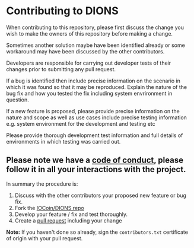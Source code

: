 # Contributing to DIONS 

When contributing to this repository, please first discuss the change you wish to make the owners of this repository before making a change. 

Sometimes another solution maybe have been identified already or some workaround may have been discussed by the other contributors. 

Developers are responsible for carrying out developer tests of their changes prior to submitting any pull request.

If a bug is identified then include precise information on the scenario in which it was found so that it may be reproduced. Explain the nature of the bug fix and how you tested the fix including system envrironment in question.

If a new feature is proposed, please provide precise information on the nature and scope as well as use cases include precise testing information e.g. system environment for the development and testing etc

Please provide thorough development test information and full details of environments in which testing was carried out.

## Please note we have a [code of conduct](https://github.com/IOCoin/DIONS/blob/master/CODE_OF_CONDUCT.md), please follow it in all your interactions with the project.

In summary the procedure is:
1. Discuss with the other contributors your proposed new feature or bug fix.
2. Fork the [IOCoin/DIONS repo](https://github.com/IOCoin/DIONS)
3. Develop your feature / fix and test thoroughly.
4. Create a [pull request](https://help.github.com/articles/using-pull-requests/) including your change


**Note:** If you haven't done so already, sign the `contributors.txt` certificate of origin with your pull request.
